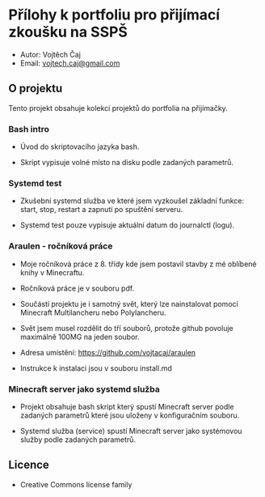 # Přílohy k portfoliu pro přijímací zkoušku na SSPŠ

* Autor: Vojtěch Čaj
* Email: vojtech.caj@gmail.com

## O projektu 

Tento projekt obsahuje kolekci projektů do portfolia
na přijímačky.


### Bash intro

* Úvod do skriptovacího jazyka bash.

* Skript vypisuje volné místo na disku podle zadaných parametrů.

### Systemd test

* Zkušební systemd služba ve které jsem vyzkoušel základní
  funkce: start, stop, restart a zapnutí po spuštění serveru.

* Systemd test pouze vypisuje aktuální datum do journalctl (logu).

### Araulen - ročníková práce

* Moje ročníková práce z 8. třídy kde jsem postavil stavby
  z mé oblíbené knihy v Minecraftu.

* Ročníková práce je v souboru pdf.

* Součástí projektu je i samotný svět, který lze nainstalovat pomocí
  Minecraft Multilancheru nebo Polylancheru.

* Svět jsem musel rozdělit do tří souborů, protože github povoluje
  maximálně 100MG na jeden soubor.

* Adresa umístění: https://github.com/vojtacaj/araulen

* Instrukce k instalaci jsou v souboru install.md

###  Minecraft server jako systemd služba

* Projekt obsahuje bash skript který spustí Minecraft server
  podle zadaných parametrů které jsou uloženy v konfiguračním
  souboru.

* Systemd služba (service) spustí Minecraft server jako systémovou
  služby podle zadaných parametrů.

## Licence 

* Creative Commons license family

